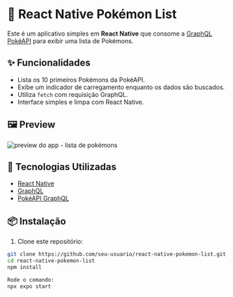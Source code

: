 # 📱 React Native Pokémon List

Este é um aplicativo simples em **React Native** que consome a [GraphQL PokéAPI](https://graphql-pokeapi.vercel.app/) para exibir uma lista de Pokémons.

## ✨ Funcionalidades

- Lista os 10 primeiros Pokémons da PokéAPI.
- Exibe um indicador de carregamento enquanto os dados são buscados.
- Utiliza `fetch` com requisição GraphQL.
- Interface simples e limpa com React Native.

## 🖼️ Preview

![preview do app - lista de pokémons](https://via.placeholder.com/400x300?text=Preview+do+App)

## 🚀 Tecnologias Utilizadas

- [React Native](https://reactnative.dev/)
- [GraphQL](https://graphql.org/)
- [PokéAPI GraphQL](https://graphql-pokeapi.vercel.app/)

## 📦 Instalação

1. Clone este repositório:

```bash
git clone https://github.com/seu-usuario/react-native-pokemon-list.git
cd react-native-pokemon-list
npm install

Rode o comando:
npx expo start
